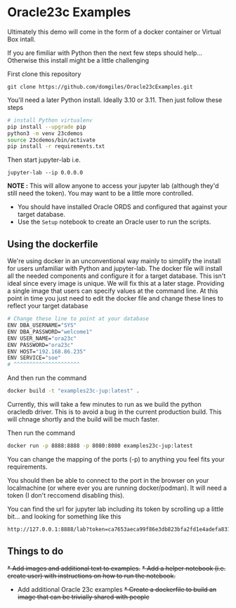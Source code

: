 # Oracle23c Examples

Ultimately this demo will come in the form of a docker container or Virtual Box intall.

If you are fimiliar with Python then the next few steps should help... Otherwise this install might be a little challenging

First clone this repository

```git clone https://github.com/domgiles/Oracle23cExamples.git```

You'll need a later Python install. Ideally 3.10 or 3.11. Then just follow these steps

```bash
# install Python virtualenv
pip install --upgrade pip
python3 -m venv 23cdemos
source 23cdemos/bin/activate
pip install -r requirements.txt
```

Then start jupyter-lab i.e.

```jupyter-lab --ip 0.0.0.0```

**NOTE :** This will allow anyone to access your jupyter lab (although they'd still need the token). You may want to be a little more controlled.

* You should have installed Oracle ORDS and configured that against your target database.
* Use the ```Setup``` notebook to create an Oracle user to run the scripts.

## Using the dockerfile
We're using docker in an unconventional way mainly to simplify the install for users unfamiliar with Python and jupyter-lab. The docker file will install all the needed components and configure it for a target database. This isn't ideal since every image is unique.
We will fix this at a later stage. Providing a single image that users can specify values at the command line.
At this point in time you just need to edit the docker file and change these lines to reflect your target database
```bash
# Change these line to point at your database
ENV DBA_USERNAME="SYS"
ENV DBA_PASSWORD="welcome1"
ENV USER_NAME="ora23c"
ENV PASSWORD="ora23c"
ENV HOST="192.168.86.235"
ENV SERVICE="soe"
# ^^^^^^^^^^^^^^^^^^^^^
```
And then run the command
```bash
docker build -t "examples23c-jup:latest" .
```
Currently, this will take a few minutes to run as we build the python oracledb driver. This is to avoid a bug in the current production build. This will chnage shortly and the build will be much faster.

Then run the command
```bash
docker run -p 8888:8888 -p 8080:8080 examples23c-jup:latest
```
You can change the mapping of the ports (-p) to anything you feel fits your requirements.

You should then be able to connect to the port in the browser on your localmachine (or where ever you are running docker/podman). It will need a token (I don't reccomend disabling this).

You can find the url for jupyter lab including its token by scrolling up a little bit... and looking for something like this
```bash
http://127.0.0.1:8888/lab?token=ca7653aeca99f86e3db823bfa2fd1e4adefa83183b449b35
```



## Things to do

~~* Add images and additional text to examples.~~
~~* Add a helper notebook (i.e. create user) with instructions on how to run the notebook.~~
* Add additional Oracle 23c examples
~~* Create a dockerfile to build an image that can be trivially shared with people~~

